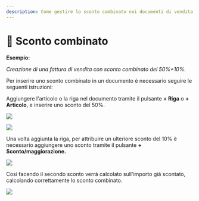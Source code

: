 ```yaml
---
description: Come gestire lo sconto combinato nei documenti di vendita con OpenSTAManager
---
```


# 📝 Sconto combinato

**Esempio:**

_Creazione di una fattura di vendita con sconto combinato del 50%+10%._

Per inserire uno sconto combinato in un documento è necessario seguire le seguenti istruzioni:

Aggiungere l'articolo o la riga nel documento tramite il pulsante **+ Riga** o **+ Articolo**, e inserire uno sconto del 50%.

![](https://firebasestorage.googleapis.com/v0/b/gitbook-x-prod.appspot.com/o/spaces%2F-LZJeLg23eVDvrCv74U7-887967055%2Fuploads%2F1J2I7VWRtjFGNZbSYoGG%2Ffile.png?alt=media)

![](https://firebasestorage.googleapis.com/v0/b/gitbook-x-prod.appspot.com/o/spaces%2F-LZJeLg23eVDvrCv74U7-887967055%2Fuploads%2FR9ypOzKj42Uj9n1LSmAd%2Ffile.png?alt=media)

Una volta aggiunta la riga, per attribuire un ulteriore sconto del 10% è necessario aggiungere uno sconto tramite il pulsante **+ Sconto/maggiorazione.**

![](https://firebasestorage.googleapis.com/v0/b/gitbook-x-prod.appspot.com/o/spaces%2F-LZJeLg23eVDvrCv74U7-887967055%2Fuploads%2FJRyh9U0aJjExJKMzuSbk%2Ffile.png?alt=media)

Così facendo il secondo sconto verrà calcolato sull'importo già scontato, calcolando correttamente lo sconto combinato.

![](https://firebasestorage.googleapis.com/v0/b/gitbook-x-prod.appspot.com/o/spaces%2F-LZJeLg23eVDvrCv74U7-887967055%2Fuploads%2FXFY9bmxZAFvRVc6Zv4cv%2Ffile.png?alt=media)
